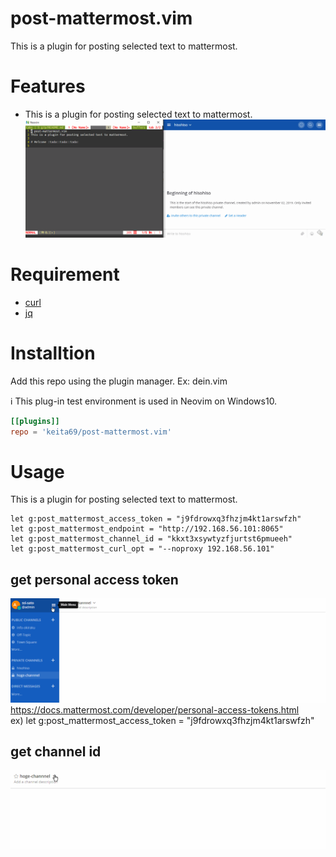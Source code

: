 # post-mattermost.vim
This is a plugin for posting selected text to mattermost.

# Features
- This is a plugin for posting selected text to mattermost.
![](https://github.com/keita69/post-mattermost.vim/blob/master/doc/post-mattermost.gif?raw=true)
# Requirement
- [curl](https://curl.haxx.se/)
- [jq](https://stedolan.github.io/jq/)

# Installtion
Add this repo using the plugin manager.
Ex: dein.vim

:information_source: This plug-in test environment is used in Neovim on Windows10.

```toml
[[plugins]]
repo = 'keita69/post-mattermost.vim'
```

# Usage
This is a plugin for posting selected text to mattermost.

```vim
let g:post_mattermost_access_token = "j9fdrowxq3fhzjm4kt1arswfzh"
let g:post_mattermost_endpoint = "http://192.168.56.101:8065"
let g:post_mattermost_channel_id = "kkxt3xsywtyzfjurtst6pmueeh"
let g:post_mattermost_curl_opt = "--noproxy 192.168.56.101" 
```
## get personal access token
![](https://github.com/keita69/post-mattermost.vim/blob/master/doc/personal-token-is-here.gif?raw=true)
	https://docs.mattermost.com/developer/personal-access-tokens.html   
	ex) let g:post_mattermost_access_token = "j9fdrowxq3fhzjm4kt1arswfzh"

## get channel id
![](https://github.com/keita69/post-mattermost.vim/blob/master/doc/channel-id-is-here.gif?raw=true)


